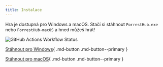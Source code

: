 ```yaml
---
title: Instalace
---
```


Hra je dostupná pro Windows a macOS. Stačí si stáhnout `ForrestHub.exe` nebo `ForrestHub-macOS` a hned můžeš hrát!

![GitHub Actions Workflow Status](https://img.shields.io/github/actions/workflow/status/Helceletka/ForrestHub/release.yml?style=flat-square&label=Stav%20posledn%C3%ADho%20sestaven%C3%AD%20aplikace)


[Stáhnout pro Windows](https://github.com/Helceletka/ForrestHub/releases/latest/download/ForrestHub-Windows.exe){ .md-button .md-button--primary }

[Stáhnout pro macOS](https://github.com/Helceletka/ForrestHub/releases/latest/download/ForrestHub-macOS){ .md-button .md-button--primary }